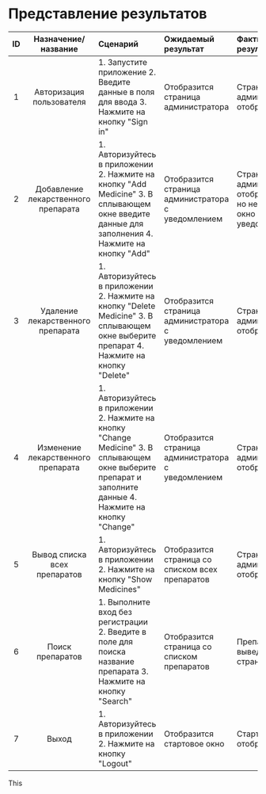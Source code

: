 # Представление результатов

| ID | Назначение/название | Сценарий | Ожидаемый результат | Фактический результат | Оценка |
|:---:|:---:|:---|:---|:---|:---|
| 1 | Авторизация пользователя | 1. Запустите приложение 2. Введите данные в поля для ввода  3. Нажмите на кнопку "Sign in" | Отобразится страница администратора | Страница администратора отобразилась | Задание полностью выполнено |
| 2 | Добавление лекарственного препарата | 1. Авторизуйтесь в приложении 2. Нажмите на кнопку "Add Medicine" 3. В сплывающем окне введите данные для заполнения 4. Нажмите на кнопку "Add" | Отобразится страница администратора с уведомлением | Страница администратора отобразилась, но не появилось окно с уведомлением | Задание выполнено частично |
| 3 | Удаление лекарственного препарата |  1. Авторизуйтесь в приложении 2. Нажмите на кнопку "Delete Medicine" 3. В сплывающем окне выберите препарат 4. Нажмите на кнопку "Delete" |  Отобразится страница администратора с уведомлением | Страница администратора отобразилась | Задание полностью выполнено |
| 4 | Изменение лекарственного препарата |  1. Авторизуйтесь в приложении 2. Нажмите на кнопку "Change Medicine" 3. В сплывающем окне выберите препарат и заполните данные 4. Нажмите на кнопку "Change" | Отобразится страница администратора с уведомлением | Страница администратора отобразилась | Задание полностью выполнено |
| 5 | Вывод списка всех препаратов | 1. Авторизуйтесь в приложении 2. Нажмите на кнопку "Show Medicines" | Отобразится страница cо списком всех препаратов | Страница администратора отобразилась | Задание полностью выполнено |
| 6 | Поиск препаратов | 1. Выполните вход без регистрации 2. Введите в поле для поиска название препарата 3. Нажмите на кнопку "Search" | Отобразится страница со списком препаратов | Препараты выведены на страницу | Задание полностью выполнено |
| 7 | Выход | 1. Авторизуйтесь в приложении 2. Нажмите на кнопку "Logout" | Отобразится стартовое окно  | Стартовое окно отобразилось | Задание полностью выполнено |

This
